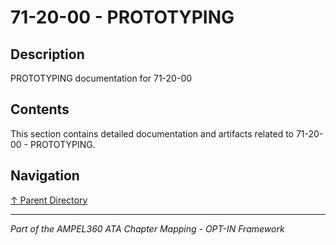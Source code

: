 # 71-20-00 - PROTOTYPING

## Description

PROTOTYPING documentation for 71-20-00

## Contents

This section contains detailed documentation and artifacts related to 71-20-00 - PROTOTYPING.

## Navigation

[↑ Parent Directory](../README.md)

---

*Part of the AMPEL360 ATA Chapter Mapping - OPT-IN Framework*

